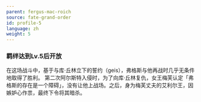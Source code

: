 ```yaml
---
parent: fergus-mac-roich
source: fate-grand-order
id: profile-5
language: zh
weight: 5
---
```


### 羁绊达到Lv.5后开放

在这场战斗中，基于与库·丘林立下的誓约（geis），弗格斯与他再战时几乎无条件地取得了胜利。
第二次阿尔斯特入侵时，为了向库·丘林复仇，女王梅芙认定「弗格斯的存在是一个障碍」，没有让他上战场。之后，身为梅芙丈夫的艾利尔王，因嫉妒心作祟，最终下令将其暗杀。
